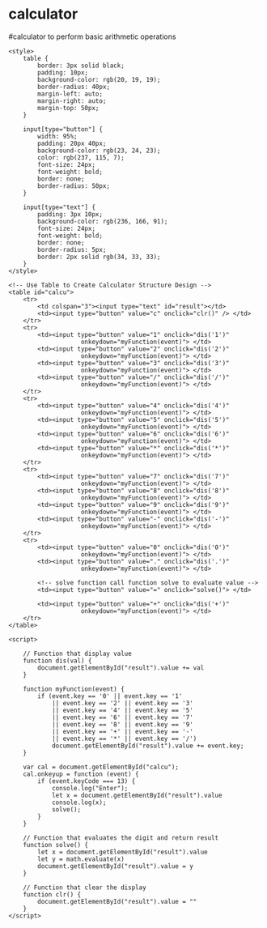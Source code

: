 # calculator
#calculator to perform basic arithmetic operations
<!DOCTYPE html> 
<html> 

<head> 
	<title>Calculator</title> 
	<script src= 
"https://cdnjs.cloudflare.com/ajax/libs/mathjs/10.6.4/math.js"
		integrity= 
"sha512-BbVEDjbqdN3Eow8+empLMrJlxXRj5nEitiCAK5A1pUr66+jLVejo3PmjIaucRnjlB0P9R3rBUs3g5jXc8ti+fQ=="
		crossorigin="anonymous"
		referrerpolicy="no-referrer"></script> 
	<script src= 
"https://cdnjs.cloudflare.com/ajax/libs/mathjs/10.6.4/math.min.js"
		integrity= 
"sha512-iphNRh6dPbeuPGIrQbCdbBF/qcqadKWLa35YPVfMZMHBSI6PLJh1om2xCTWhpVpmUyb4IvVS9iYnnYMkleVXLA=="
		crossorigin="anonymous"
		referrerpolicy="no-referrer"></script> 
	
	<style> 
		table { 
			border: 3px solid black;
            padding: 10px;
            background-color: rgb(20, 19, 19);
            border-radius: 40px; 
			margin-left: auto; 
			margin-right: auto; 
            margin-top: 50px;
		} 

		input[type="button"] { 
			width: 95%; 
			padding: 20px 40px; 
			background-color: rgb(23, 24, 23); 
			color: rgb(237, 115, 7); 
			font-size: 24px; 
			font-weight: bold; 
			border: none; 
			border-radius: 50px; 
		} 

		input[type="text"] { 
			padding: 3px 10px; 
            background-color: rgb(236, 166, 91);
			font-size: 24px; 
			font-weight: bold; 
			border: none; 
			border-radius: 5px; 
			border: 2px solid rgb(34, 33, 33); 
		} 
	</style> 
</head> 
	
<body> 
	
	<!-- Use Table to Create Calculator Structure Design -->
	<table id="calcu"> 
		<tr> 
			<td colspan="3"><input type="text" id="result"></td> 
			<td><input type="button" value="c" onclick="clr()" /> </td> 
		</tr> 
		<tr> 
			<td><input type="button" value="1" onclick="dis('1')"
						onkeydown="myFunction(event)"> </td> 
			<td><input type="button" value="2" onclick="dis('2')"
						onkeydown="myFunction(event)"> </td> 
			<td><input type="button" value="3" onclick="dis('3')"
						onkeydown="myFunction(event)"> </td> 
			<td><input type="button" value="/" onclick="dis('/')"
						onkeydown="myFunction(event)"> </td> 
		</tr> 
		<tr> 
			<td><input type="button" value="4" onclick="dis('4')"
						onkeydown="myFunction(event)"> </td> 
			<td><input type="button" value="5" onclick="dis('5')"
						onkeydown="myFunction(event)"> </td> 
			<td><input type="button" value="6" onclick="dis('6')"
						onkeydown="myFunction(event)"> </td> 
			<td><input type="button" value="*" onclick="dis('*')"
						onkeydown="myFunction(event)"> </td> 
		</tr> 
		<tr> 
			<td><input type="button" value="7" onclick="dis('7')"
						onkeydown="myFunction(event)"> </td> 
			<td><input type="button" value="8" onclick="dis('8')"
						onkeydown="myFunction(event)"> </td> 
			<td><input type="button" value="9" onclick="dis('9')"
						onkeydown="myFunction(event)"> </td> 
			<td><input type="button" value="-" onclick="dis('-')"
						onkeydown="myFunction(event)"> </td> 
		</tr> 
		<tr> 
			<td><input type="button" value="0" onclick="dis('0')"
						onkeydown="myFunction(event)"> </td> 
			<td><input type="button" value="." onclick="dis('.')"
						onkeydown="myFunction(event)"> </td> 
			
			<!-- solve function call function solve to evaluate value -->
			<td><input type="button" value="=" onclick="solve()"> </td> 

			<td><input type="button" value="+" onclick="dis('+')"
						onkeydown="myFunction(event)"> </td> 
		</tr> 
	</table> 

	<script> 
		
		// Function that display value 
		function dis(val) { 
			document.getElementById("result").value += val 
		} 

		function myFunction(event) { 
			if (event.key == '0' || event.key == '1' 
				|| event.key == '2' || event.key == '3' 
				|| event.key == '4' || event.key == '5' 
				|| event.key == '6' || event.key == '7' 
				|| event.key == '8' || event.key == '9' 
				|| event.key == '+' || event.key == '-' 
				|| event.key == '*' || event.key == '/') 
				document.getElementById("result").value += event.key; 
		} 

		var cal = document.getElementById("calcu"); 
		cal.onkeyup = function (event) { 
			if (event.keyCode === 13) { 
				console.log("Enter"); 
				let x = document.getElementById("result").value 
				console.log(x); 
				solve(); 
			} 
		} 

		// Function that evaluates the digit and return result 
		function solve() { 
			let x = document.getElementById("result").value 
			let y = math.evaluate(x) 
			document.getElementById("result").value = y 
		} 

		// Function that clear the display 
		function clr() { 
			document.getElementById("result").value = "" 
		} 
	</script> 
</body> 

</html> 

